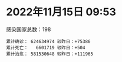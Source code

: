 
# 2022年11月15日 09:53
感染国家总数：198
```
累计确诊： 624634974 较昨日：+75386
累计死亡：   6601719 较昨日：+504
累计治愈： 581530648 较昨日：+111965
```
<div id="main" style="width:100%;height:800px;margin-bottom:10px;"></div>
<div id="second" style="width:100%;height:1000px;margin-bottom:10px;"></div>
<div id="third" style="width:100%;height:1000px;margin-bottom:10px;"></div>
<div id="last" style="width:100%;height:3000px;"></div>

<script>
import * as echarts from "echarts";
export default {
  mounted () {
    this.chart = echarts.init(document.getElementById("main"), "dark")
    this.secondChart = echarts.init(document.getElementById("second"), "dark")
    this.thirdChart = echarts.init(document.getElementById("third"), "dark")
    this.lastChart = echarts.init(document.getElementById("last"), "dark")
    var option = {
      tooltip: { trigger: "axis", axisPointer: { type: "shadow" } },
      legend: {},
      grid: { left: "3%", right: "4%", bottom: "3%", containLabel: true },
      xAxis: { type: "value" },
      yAxis: {
        type: "category", data: ["意大利","英国","韩国","巴西","德国","法国","印度","美国",]
      },
      series: [
        { name: "新增确诊", type: "bar", stack: "total", label: { show: true }, emphasis: { focus: "series" }, data: [0,0,0,5583,0,6017,327,36574,] }, 
        { name: "累计确诊", type: "bar", stack: "total", label: { show: true }, emphasis: { focus: "series" }, data: [23823192,24179656,26217994,34961403,36033394,37133190,44667251,99935041,] }, 
        { name: "新增死亡", type: "bar", stack: "total", label: { show: true }, emphasis: { focus: "series" }, data: [0,0,0,8,0,117,0,169,] }, 
        { name: "累计死亡", type: "bar", stack: "total", label: { show: true }, emphasis: { focus: "series" }, data: [179985,211417,29709,688746,155588,157821,530532,1100296,] }, 
        { name: "累计治愈", type: "bar", stack: "total", label: { show: true }, emphasis: { focus: "series" }, data: [23224653,24692,25401440,34115188,35022500,36508660,44126924,97491286,] },]
    }
    this.chart.setOption(option);
    var secondOption = {
      tooltip: { trigger: "axis", axisPointer: { type: "shadow" } },
      legend: {},
      grid: { left: "3%", right: "4%", bottom: "3%", containLabel: true },
      xAxis: { type: "value" },
      yAxis: {
        type: "category", data: ["墨西哥","伊朗","荷兰","阿根廷","澳大利亚","越南","西班牙","土耳其","俄罗斯","日本",]
      },
      series: [
        { name: "新增确诊", type: "bar", stack: "total", label: { show: true }, emphasis: { focus: "series" }, data: [0,51,0,0,0,0,0,0,0,0,] }, 
        { name: "累计确诊", type: "bar", stack: "total", label: { show: true }, emphasis: { focus: "series" }, data: [7116424,7559001,8528515,9721718,10484025,11508893,13551539,16976729,21504530,23216265,] }, 
        { name: "新增死亡", type: "bar", stack: "total", label: { show: true }, emphasis: { focus: "series" }, data: [0,1,0,0,0,0,0,0,0,0,] }, 
        { name: "累计死亡", type: "bar", stack: "total", label: { show: true }, emphasis: { focus: "series" }, data: [330430,144613,22870,130011,15870,43166,115357,101327,391085,47627,] }, 
        { name: "累计治愈", type: "bar", stack: "total", label: { show: true }, emphasis: { focus: "series" }, data: [6388288,7334134,8453192,9585461,10364130,10606003,13335434,16870497,20905977,20566940,] },]
    }
    this.secondChart.setOption(secondOption);
    var thirdOption = {
      tooltip: { trigger: "axis", axisPointer: { type: "shadow" } },
      legend: {},
      grid: { left: "3%", right: "4%", bottom: "3%", containLabel: true },
      xAxis: { type: "value" },
      yAxis: {
        type: "category", data: ["泰国","智利","马来西亚","希腊","乌克兰","奥地利","葡萄牙","哥伦比亚","波兰","印度尼西亚",]
      },
      series: [
        { name: "新增确诊", type: "bar", stack: "total", label: { show: true }, emphasis: { focus: "series" }, data: [0,3974,1749,0,9587,0,1792,0,0,0,] }, 
        { name: "累计确诊", type: "bar", stack: "total", label: { show: true }, emphasis: { focus: "series" }, data: [4698373,4842632,4950566,5250288,5322219,5493469,5532964,6311359,6346397,6565912,] }, 
        { name: "新增死亡", type: "bar", stack: "total", label: { show: true }, emphasis: { focus: "series" }, data: [0,24,6,0,114,0,26,0,0,0,] }, 
        { name: "累计死亡", type: "bar", stack: "total", label: { show: true }, emphasis: { focus: "series" }, data: [33037,62032,36554,33888,110300,21094,25365,141862,118210,159158,] }, 
        { name: "累计治愈", type: "bar", stack: "total", label: { show: true }, emphasis: { focus: "series" }, data: [4649509,4765705,4885228,5172544,5183650,5433275,5484240,6138831,5335940,6356794,] },]
    }
    this.thirdChart.setOption(thirdOption);
    var lastOption = {
      tooltip: { trigger: "axis", axisPointer: { type: "shadow" } },
      legend: {},
      grid: { left: "3%", right: "4%", bottom: "3%", containLabel: true },
      xAxis: { type: "value" },
      yAxis: {
        type: "category", data: ["朝鲜","西撒哈拉","蒙特塞拉特岛","梵蒂冈","红宝石公主号","钻石公主号","圣文森特岛","列支敦士登公国","安圭拉","圣多美和普林西比","特克斯和凯科斯群岛","圣基茨和尼维斯","乍得","塞拉利昂","利比里亚","几内亚比绍","科摩罗","安提瓜和巴布达","尼日尔","厄立特里亚","也门","冈比亚","摩纳哥","中非共和国","吉布提","多米尼克","萨摩亚","赤道几内亚","塔吉克斯坦","南苏丹","尼加拉瓜","格林纳达","直布罗陀","布基纳法索","圣马力诺","东帝汶","刚果（布）","索马里","贝宁","圣卢西亚","马里","海地","莱索托","巴哈马","几内亚","多哥","坦桑尼亚","毛里求斯","阿鲁巴","巴布亚新几内亚","安道尔","加蓬","塞舌尔","布隆迪","叙利亚","不丹","佛得角","毛里塔尼亚","苏丹","马达加斯加","斐济","伯利兹","圭亚那","斯威士兰","新喀里多尼亚","法属波利尼西亚","苏里南","科特迪瓦","马拉维","塞内加尔","刚果（金）","法属圭亚那","巴巴多斯","安哥拉","马耳他","喀麦隆","卢旺达","柬埔寨","波多黎各","牙买加","乌干达","纳米比亚","加纳","特立尼达和多巴哥","马尔代夫","萨尔瓦多","阿富汗","吉尔吉斯斯坦","冰岛","老挝","马提尼克岛","莫桑比克","文莱","乌兹别克斯坦","津巴布韦","尼日利亚","阿尔及利亚","黑山","卢森堡","博茨瓦纳","阿尔巴尼亚","赞比亚","肯尼亚","北马其顿","阿曼","波黑","亚美尼亚","洪都拉斯","卡塔尔","埃塞俄比亚","利比亚","埃及","委内瑞拉","摩尔多瓦","塞浦路斯","爱沙尼亚","巴勒斯坦","缅甸","多米尼加","科威特","斯里兰卡","巴林","巴拉圭","阿塞拜疆","沙特阿拉伯","拉脱维亚","蒙古国","乌拉圭","巴拿马","白俄罗斯","尼泊尔","厄瓜多尔","阿联酋","玻利维亚","古巴","哥斯达黎加","危地马拉","突尼斯","黎巴嫩","斯洛文尼亚","克罗地亚","摩洛哥","立陶宛","保加利亚","芬兰","哈萨克斯坦","挪威","巴基斯坦","爱尔兰","约旦","格鲁吉亚","斯洛伐克","新西兰","孟加拉国","新加坡","匈牙利","塞尔维亚","伊拉克","瑞典","丹麦","罗马尼亚","菲律宾","南非","捷克","秘鲁","瑞士","加拿大","比利时","以色列",]
      },
      series: [
        { name: "新增确诊", type: "bar", stack: "total", label: { show: true }, emphasis: { focus: "series" }, data: [0,0,0,0,0,0,0,0,0,0,0,0,0,0,0,0,0,0,0,0,0,0,20,0,0,0,0,0,0,14,0,0,0,0,0,0,0,0,0,0,0,0,0,0,0,1,0,0,0,0,0,0,0,0,4,0,0,0,34,0,0,0,0,0,0,0,0,9,0,0,0,0,0,0,0,0,0,0,0,0,0,0,0,0,0,0,0,0,0,0,0,0,0,0,0,0,13,23,0,0,5,0,0,0,0,0,116,0,0,17,0,0,0,0,0,0,0,32,0,0,14,233,0,4,0,0,1455,0,1372,0,0,0,200,0,7,0,122,0,0,0,0,22,0,0,0,0,0,0,0,0,0,0,0,0,1312,0,791,0,0,0,0,910,1161,0,0,0,0,0,1841,] }, 
        { name: "累计确诊", type: "bar", stack: "total", label: { show: true }, emphasis: { focus: "series" }, data: [1,10,11,29,620,712,2298,3026,3904,6275,6431,6552,7631,7758,7998,8848,8879,9106,9931,10189,11945,12580,15091,15289,15690,15760,15946,17182,17786,18339,18491,19613,20166,21631,21739,23312,24837,27254,27912,29550,32745,33832,34490,37436,38122,39320,40152,40801,43379,45721,46664,48945,49380,50574,57382,62430,62693,63412,63595,66859,68287,68972,71471,73708,74441,76797,81228,87860,88073,88832,93467,94421,103014,103131,115608,123993,132611,137999,151732,151931,169473,169946,170894,184949,185454,201785,204610,206464,206803,216363,223728,230475,241044,244878,257893,266242,270952,283343,297757,326344,333161,333685,340431,344342,398775,400261,445513,457406,474111,494202,507060,515645,546435,594163,606287,607780,620816,632711,647205,662359,671431,693725,718049,823725,824640,957510,988054,991219,992623,994037,1000814,1009388,1041227,1109838,1111328,1140864,1145496,1146702,1219608,1242573,1250131,1266639,1271502,1283572,1372651,1395348,1466568,1574680,1675725,1746997,1785138,1854391,1894029,2036204,2141411,2153564,2413933,2461857,2618688,3141933,3291986,4019163,4034343,4165319,4171838,4256095,4357478,4622723,4697703,] }, 
        { name: "新增死亡", type: "bar", stack: "total", label: { show: true }, emphasis: { focus: "series" }, data: [0,0,0,0,0,0,0,0,0,0,0,0,0,0,0,0,0,0,0,0,0,0,0,0,0,0,0,0,0,0,0,0,0,0,0,0,0,0,0,0,0,0,0,0,0,0,0,0,0,0,0,0,0,0,0,0,0,0,1,0,0,0,0,0,0,0,0,0,0,0,0,0,0,0,0,0,0,0,0,0,0,0,0,0,0,0,0,0,0,0,0,0,0,0,0,0,0,0,0,0,0,0,0,0,0,0,0,0,0,0,0,0,0,0,0,0,0,0,0,0,0,0,0,1,0,0,0,0,6,0,0,0,0,0,0,0,1,0,0,0,0,0,0,0,0,0,0,0,0,0,0,0,0,0,2,0,4,0,0,0,0,18,0,0,0,0,0,0,6,] }, 
        { name: "累计死亡", type: "bar", stack: "total", label: { show: true }, emphasis: { focus: "series" }, data: [1,1,1,0,10,13,12,59,12,77,36,46,194,126,294,176,161,146,312,103,2159,372,63,113,189,74,29,183,125,138,225,237,110,387,119,138,386,1361,163,404,742,860,706,833,458,290,845,1031,233,668,155,306,171,38,3163,21,410,997,4981,1411,878,687,1281,1422,314,649,1392,829,2685,1968,1447,411,560,1917,808,1965,1467,3056,2609,3320,3630,4080,1460,4257,309,4230,7829,2991,219,758,1047,2224,225,1637,5606,3155,6881,2788,1133,2790,3593,4017,5680,9564,4260,16187,8709,11041,684,7572,6437,24613,5824,11900,1210,2757,5404,19486,4384,2569,16784,1532,19608,9964,9435,6078,2179,7526,8515,7118,12019,35935,2348,22243,8530,9019,19923,29263,10721,6909,17233,16283,9413,37954,6913,13693,4286,30629,8061,14122,16912,20684,3199,29429,1697,48111,17314,25361,20825,7452,67237,64405,102371,41717,217185,14275,46710,32976,11794,] }, 
        { name: "累计治愈", type: "bar", stack: "total", label: { show: true }, emphasis: { focus: "series" }, data: [0,9,2,29,0,699,2233,2948,3879,6193,6364,6482,4874,4393,7696,8642,8587,8954,8890,10086,9124,12174,14967,14615,15427,15673,1605,16871,17264,18115,4225,19358,16579,21143,21520,23102,24006,13182,27730,29095,31923,32729,25980,36302,37174,39015,183,39079,42438,43982,46407,48392,48626,50397,54211,61564,62105,62388,57815,65340,66335,68275,70156,72161,74000,33500,49626,87015,84990,86826,83561,11254,102024,101155,114133,118616,131112,134940,129614,99392,100431,165826,169218,180461,163687,179410,181464,196406,75685,7660,0,228176,222140,241486,251904,259555,182486,280272,288991,322955,328009,329652,333761,334335,384669,378095,434599,132498,472046,472192,500580,442182,539961,504142,595097,524990,614962,607045,642571,659512,654539,690375,698317,813573,811666,946046,982644,982984,982514,985592,988296,972100,1020341,1075065,1102720,860711,1124193,983630,1087587,1226775,1231414,1249691,1256635,1237463,1332269,1380356,1460365,1538689,1661529,1731007,1637293,1831913,1870321,1983922,2064423,2082525,2383764,2435999,2585113,3129513,3219158,3934937,3912506,4120640,3939752,4151658,4252689,4555531,4678209,] },]
    }
    this.lastChart.setOption(lastOption);

    window.onresize = () => {
      this.chart.resize()
      this.secondChart.resize()
      this.thirdChart.resize()
      this.lastChart.resize()
    }
  }
};
</script>

|国家|新增确诊|累计确诊|新增死亡|累计死亡|累计治愈|
|:--:|---:|---:|---:|---:|---:|
|美国|36574|99935041|169|1100296|97491286|
|印度|327|44667251|0|530532|44126924|
|法国|6017|37133190|117|157821|36508660|
|德国|0|36033394|0|155588|35022500|
|巴西|5583|34961403|8|688746|34115188|
|韩国|0|26217994|0|29709|25401440|
|英国|0|24179656|0|211417|24692|
|意大利|0|23823192|0|179985|23224653|
|日本|0|23216265|0|47627|20566940|
|俄罗斯|0|21504530|0|391085|20905977|
|土耳其|0|16976729|0|101327|16870497|
|西班牙|0|13551539|0|115357|13335434|
|越南|0|11508893|0|43166|10606003|
|澳大利亚|0|10484025|0|15870|10364130|
|阿根廷|0|9721718|0|130011|9585461|
|荷兰|0|8528515|0|22870|8453192|
|伊朗|51|7559001|1|144613|7334134|
|墨西哥|0|7116424|0|330430|6388288|
|印度尼西亚|0|6565912|0|159158|6356794|
|波兰|0|6346397|0|118210|5335940|
|哥伦比亚|0|6311359|0|141862|6138831|
|葡萄牙|1792|5532964|26|25365|5484240|
|奥地利|0|5493469|0|21094|5433275|
|乌克兰|9587|5322219|114|110300|5183650|
|希腊|0|5250288|0|33888|5172544|
|马来西亚|1749|4950566|6|36554|4885228|
|智利|3974|4842632|24|62032|4765705|
|泰国|0|4698373|0|33037|4649509|
|以色列|1841|4697703|6|11794|4678209|
|比利时|0|4622723|0|32976|4555531|
|加拿大|0|4357478|0|46710|4252689|
|瑞士|0|4256095|0|14275|4151658|
|秘鲁|0|4171838|0|217185|3939752|
|捷克|0|4165319|0|41717|4120640|
|南非|1161|4034343|0|102371|3912506|
|菲律宾|910|4019163|18|64405|3934937|
|罗马尼亚|0|3291986|0|67237|3219158|
|丹麦|0|3141933|0|7452|3129513|
|瑞典|0|2618688|0|20825|2585113|
|伊拉克|0|2461857|0|25361|2435999|
|塞尔维亚|791|2413933|4|17314|2383764|
|匈牙利|0|2153564|0|48111|2082525|
|新加坡|1312|2141411|2|1697|2064423|
|孟加拉国|0|2036204|0|29429|1983922|
|新西兰|0|1894029|0|3199|1870321|
|斯洛伐克|0|1854391|0|20684|1831913|
|格鲁吉亚|0|1785138|0|16912|1637293|
|约旦|0|1746997|0|14122|1731007|
|爱尔兰|0|1675725|0|8061|1661529|
|巴基斯坦|0|1574680|0|30629|1538689|
|挪威|0|1466568|0|4286|1460365|
|哈萨克斯坦|0|1395348|0|13693|1380356|
|芬兰|0|1372651|0|6913|1332269|
|保加利亚|0|1283572|0|37954|1237463|
|立陶宛|0|1271502|0|9413|1256635|
|摩洛哥|22|1266639|0|16283|1249691|
|克罗地亚|0|1250131|0|17233|1231414|
|斯洛文尼亚|0|1242573|0|6909|1226775|
|黎巴嫩|0|1219608|0|10721|1087587|
|突尼斯|0|1146702|0|29263|983630|
|危地马拉|122|1145496|1|19923|1124193|
|哥斯达黎加|0|1140864|0|9019|860711|
|古巴|7|1111328|0|8530|1102720|
|玻利维亚|0|1109838|0|22243|1075065|
|阿联酋|200|1041227|0|2348|1020341|
|厄瓜多尔|0|1009388|0|35935|972100|
|尼泊尔|0|1000814|0|12019|988296|
|白俄罗斯|0|994037|0|7118|985592|
|巴拿马|1372|992623|6|8515|982514|
|乌拉圭|0|991219|0|7526|982984|
|蒙古国|1455|988054|0|2179|982644|
|拉脱维亚|0|957510|0|6078|946046|
|沙特阿拉伯|0|824640|0|9435|811666|
|阿塞拜疆|4|823725|1|9964|813573|
|巴拉圭|0|718049|0|19608|698317|
|巴林|233|693725|0|1532|690375|
|斯里兰卡|14|671431|0|16784|654539|
|科威特|0|662359|0|2569|659512|
|多米尼加|0|647205|0|4384|642571|
|缅甸|32|632711|0|19486|607045|
|巴勒斯坦|0|620816|0|5404|614962|
|爱沙尼亚|0|607780|0|2757|524990|
|塞浦路斯|0|606287|0|1210|595097|
|摩尔多瓦|0|594163|0|11900|504142|
|委内瑞拉|0|546435|0|5824|539961|
|埃及|0|515645|0|24613|442182|
|利比亚|0|507060|0|6437|500580|
|埃塞俄比亚|17|494202|0|7572|472192|
|卡塔尔|0|474111|0|684|472046|
|洪都拉斯|0|457406|0|11041|132498|
|亚美尼亚|116|445513|0|8709|434599|
|波黑|0|400261|0|16187|378095|
|阿曼|0|398775|0|4260|384669|
|北马其顿|0|344342|0|9564|334335|
|肯尼亚|0|340431|0|5680|333761|
|赞比亚|0|333685|0|4017|329652|
|阿尔巴尼亚|5|333161|0|3593|328009|
|博茨瓦纳|0|326344|0|2790|322955|
|卢森堡|0|297757|0|1133|288991|
|黑山|23|283343|0|2788|280272|
|阿尔及利亚|13|270952|0|6881|182486|
|尼日利亚|0|266242|0|3155|259555|
|津巴布韦|0|257893|0|5606|251904|
|乌兹别克斯坦|0|244878|0|1637|241486|
|文莱|0|241044|0|225|222140|
|莫桑比克|0|230475|0|2224|228176|
|马提尼克岛|0|223728|0|1047|0|
|老挝|0|216363|0|758|7660|
|冰岛|0|206803|0|219|75685|
|吉尔吉斯斯坦|0|206464|0|2991|196406|
|阿富汗|0|204610|0|7829|181464|
|萨尔瓦多|0|201785|0|4230|179410|
|马尔代夫|0|185454|0|309|163687|
|特立尼达和多巴哥|0|184949|0|4257|180461|
|加纳|0|170894|0|1460|169218|
|纳米比亚|0|169946|0|4080|165826|
|乌干达|0|169473|0|3630|100431|
|牙买加|0|151931|0|3320|99392|
|波多黎各|0|151732|0|2609|129614|
|柬埔寨|0|137999|0|3056|134940|
|卢旺达|0|132611|0|1467|131112|
|喀麦隆|0|123993|0|1965|118616|
|马耳他|0|115608|0|808|114133|
|安哥拉|0|103131|0|1917|101155|
|巴巴多斯|0|103014|0|560|102024|
|法属圭亚那|0|94421|0|411|11254|
|刚果（金）|0|93467|0|1447|83561|
|塞内加尔|0|88832|0|1968|86826|
|马拉维|0|88073|0|2685|84990|
|科特迪瓦|9|87860|0|829|87015|
|苏里南|0|81228|0|1392|49626|
|法属波利尼西亚|0|76797|0|649|33500|
|新喀里多尼亚|0|74441|0|314|74000|
|斯威士兰|0|73708|0|1422|72161|
|圭亚那|0|71471|0|1281|70156|
|伯利兹|0|68972|0|687|68275|
|斐济|0|68287|0|878|66335|
|马达加斯加|0|66859|0|1411|65340|
|苏丹|34|63595|1|4981|57815|
|毛里塔尼亚|0|63412|0|997|62388|
|佛得角|0|62693|0|410|62105|
|不丹|0|62430|0|21|61564|
|叙利亚|4|57382|0|3163|54211|
|布隆迪|0|50574|0|38|50397|
|塞舌尔|0|49380|0|171|48626|
|加蓬|0|48945|0|306|48392|
|安道尔|0|46664|0|155|46407|
|巴布亚新几内亚|0|45721|0|668|43982|
|阿鲁巴|0|43379|0|233|42438|
|毛里求斯|0|40801|0|1031|39079|
|坦桑尼亚|0|40152|0|845|183|
|多哥|1|39320|0|290|39015|
|几内亚|0|38122|0|458|37174|
|巴哈马|0|37436|0|833|36302|
|莱索托|0|34490|0|706|25980|
|海地|0|33832|0|860|32729|
|马里|0|32745|0|742|31923|
|圣卢西亚|0|29550|0|404|29095|
|贝宁|0|27912|0|163|27730|
|索马里|0|27254|0|1361|13182|
|刚果（布）|0|24837|0|386|24006|
|东帝汶|0|23312|0|138|23102|
|圣马力诺|0|21739|0|119|21520|
|布基纳法索|0|21631|0|387|21143|
|直布罗陀|0|20166|0|110|16579|
|格林纳达|0|19613|0|237|19358|
|尼加拉瓜|0|18491|0|225|4225|
|南苏丹|14|18339|0|138|18115|
|塔吉克斯坦|0|17786|0|125|17264|
|赤道几内亚|0|17182|0|183|16871|
|萨摩亚|0|15946|0|29|1605|
|多米尼克|0|15760|0|74|15673|
|吉布提|0|15690|0|189|15427|
|中非共和国|0|15289|0|113|14615|
|摩纳哥|20|15091|0|63|14967|
|冈比亚|0|12580|0|372|12174|
|也门|0|11945|0|2159|9124|
|厄立特里亚|0|10189|0|103|10086|
|尼日尔|0|9931|0|312|8890|
|安提瓜和巴布达|0|9106|0|146|8954|
|科摩罗|0|8879|0|161|8587|
|几内亚比绍|0|8848|0|176|8642|
|利比里亚|0|7998|0|294|7696|
|塞拉利昂|0|7758|0|126|4393|
|乍得|0|7631|0|194|4874|
|圣基茨和尼维斯|0|6552|0|46|6482|
|特克斯和凯科斯群岛|0|6431|0|36|6364|
|圣多美和普林西比|0|6275|0|77|6193|
|安圭拉|0|3904|0|12|3879|
|列支敦士登公国|0|3026|0|59|2948|
|圣文森特岛|0|2298|0|12|2233|
|钻石公主号|0|712|0|13|699|
|红宝石公主号|0|620|0|10|0|
|梵蒂冈|0|29|0|0|29|
|蒙特塞拉特岛|0|11|0|1|2|
|西撒哈拉|0|10|0|1|9|
|朝鲜|0|1|0|1|0|

